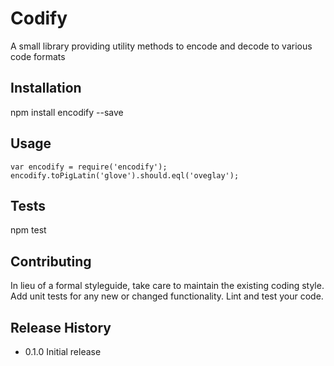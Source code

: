 Codify
=========

A small library providing utility methods to encode and decode to various code formats

## Installation

  npm install encodify --save

## Usage

    var encodify = require('encodify');
    encodify.toPigLatin('glove').should.eql('oveglay');

## Tests

  npm test

## Contributing

In lieu of a formal styleguide, take care to maintain the existing coding style.
Add unit tests for any new or changed functionality. Lint and test your code.

## Release History

* 0.1.0 Initial release
